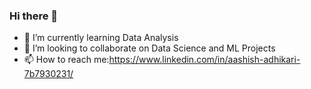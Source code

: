 ### Hi there 👋
- 🌱 I’m currently learning Data Analysis
- 👯 I’m looking to collaborate on Data Science and ML Projects
- 📫 How to reach me:https://www.linkedin.com/in/aashish-adhikari-7b7930231/ 
<!--
**AashishAdhikari27/AashishAdhikari27** is a ✨ _special_ ✨ repository because its `README.md` (this file) appears on your GitHub profile.

Here are some ideas to get you started:

- 🔭 I’m currently working on 
- 🌱 I’m currently learning Data Science and ML
- 👯 I’m looking to collaborate on Data Science and ML Projects
- 📫 How to reach me:https://www.linkedin.com/in/aashish-adhikari-7b7930231/ 
- 😄 Pronouns: ...
- ⚡ Fun fact: ...
-->

